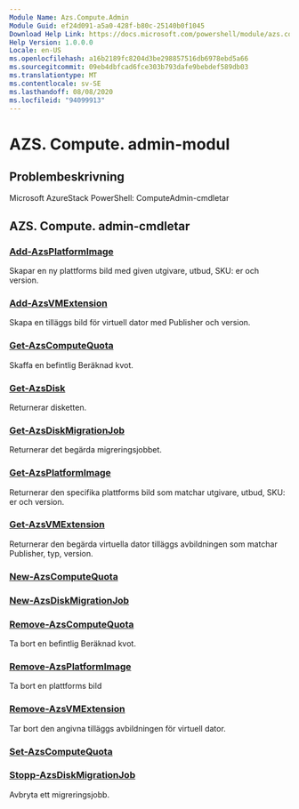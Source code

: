 ```yaml
---
Module Name: Azs.Compute.Admin
Module Guid: ef24d091-a5a0-428f-b80c-25140b0f1045
Download Help Link: https://docs.microsoft.com/powershell/module/azs.compute.admin
Help Version: 1.0.0.0
Locale: en-US
ms.openlocfilehash: a16b2189fc8204d3be298857516db6978ebd5a66
ms.sourcegitcommit: 09eb4dbfcad6fce303b793dafe9bebdef589db03
ms.translationtype: MT
ms.contentlocale: sv-SE
ms.lasthandoff: 08/08/2020
ms.locfileid: "94099913"
---
```

# AZS. Compute. admin-modul
## Problembeskrivning
Microsoft AzureStack PowerShell: ComputeAdmin-cmdletar

## AZS. Compute. admin-cmdletar
### [Add-AzsPlatformImage](Add-AzsPlatformImage.md)
Skapar en ny plattforms bild med given utgivare, utbud, SKU: er och version.

### [Add-AzsVMExtension](Add-AzsVMExtension.md)
Skapa en tilläggs bild för virtuell dator med Publisher och version.

### [Get-AzsComputeQuota](Get-AzsComputeQuota.md)
Skaffa en befintlig Beräknad kvot.

### [Get-AzsDisk](Get-AzsDisk.md)
Returnerar disketten.

### [Get-AzsDiskMigrationJob](Get-AzsDiskMigrationJob.md)
Returnerar det begärda migreringsjobbet.

### [Get-AzsPlatformImage](Get-AzsPlatformImage.md)
Returnerar den specifika plattforms bild som matchar utgivare, utbud, SKU: er och version.

### [Get-AzsVMExtension](Get-AzsVMExtension.md)
Returnerar den begärda virtuella dator tilläggs avbildningen som matchar Publisher, typ, version.

### [New-AzsComputeQuota](New-AzsComputeQuota.md)


### [New-AzsDiskMigrationJob](New-AzsDiskMigrationJob.md)


### [Remove-AzsComputeQuota](Remove-AzsComputeQuota.md)
Ta bort en befintlig Beräknad kvot.

### [Remove-AzsPlatformImage](Remove-AzsPlatformImage.md)
Ta bort en plattforms bild

### [Remove-AzsVMExtension](Remove-AzsVMExtension.md)
Tar bort den angivna tilläggs avbildningen för virtuell dator.

### [Set-AzsComputeQuota](Set-AzsComputeQuota.md)


### [Stopp-AzsDiskMigrationJob](Stop-AzsDiskMigrationJob.md)
Avbryta ett migreringsjobb.

